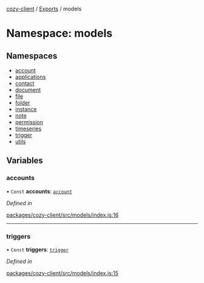 [cozy-client](../README.md) / [Exports](../modules.md) / models

# Namespace: models

## Namespaces

*   [account](models.account.md)
*   [applications](models.applications.md)
*   [contact](models.contact.md)
*   [document](models.document.md)
*   [file](models.file.md)
*   [folder](models.folder.md)
*   [instance](models.instance.md)
*   [note](models.note.md)
*   [permission](models.permission.md)
*   [timeseries](models.timeseries.md)
*   [trigger](models.trigger.md)
*   [utils](models.utils.md)

## Variables

### accounts

• `Const` **accounts**: [`account`](models.account.md)

*Defined in*

[packages/cozy-client/src/models/index.js:16](https://github.com/cozy/cozy-client/blob/master/packages/cozy-client/src/models/index.js#L16)

***

### triggers

• `Const` **triggers**: [`trigger`](models.trigger.md)

*Defined in*

[packages/cozy-client/src/models/index.js:15](https://github.com/cozy/cozy-client/blob/master/packages/cozy-client/src/models/index.js#L15)
